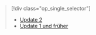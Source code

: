 > [!div class="op_single_selector"]
> * [Update 2](../articles/storsimple/storsimple-restore-from-backup-set-u2.md)
> * [Update 1 und früher](../articles/storsimple/storsimple-restore-from-backup-set.md)
> 
> 

